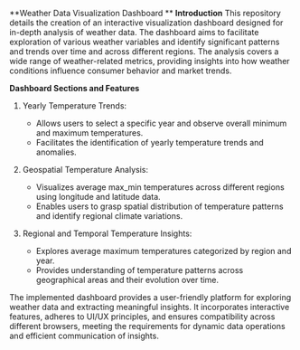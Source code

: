 **Weather Data Visualization Dashboard
**
**Introduction**
This repository details the creation of an interactive visualization dashboard designed for in-depth analysis of weather data. The dashboard aims to facilitate exploration of various weather variables and identify significant patterns and trends over time and across different regions. The analysis covers a wide range of weather-related metrics, providing insights into how weather conditions influence consumer behavior and market trends.

**Dashboard Sections and Features**
1. Yearly Temperature Trends:
   - Allows users to select a specific year and observe overall minimum and maximum temperatures.
   - Facilitates the identification of yearly temperature trends and anomalies.

2. Geospatial Temperature Analysis:
   - Visualizes average max_min temperatures across different regions using longitude and latitude data.
   - Enables users to grasp spatial distribution of temperature patterns and identify regional climate variations.

3. Regional and Temporal Temperature Insights:
   - Explores average maximum temperatures categorized by region and year.
   - Provides understanding of temperature patterns across geographical areas and their evolution over time.



The implemented dashboard provides a user-friendly platform for exploring weather data and extracting meaningful insights. It incorporates interactive features, adheres to UI/UX principles, and ensures compatibility across different browsers, meeting the requirements for dynamic data operations and efficient communication of insights.


